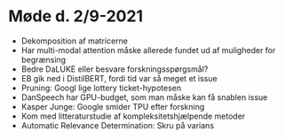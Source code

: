# Møde d. 2/9-2021

- Dekomposition af matricerne
- Har multi-modal attention måske allerede fundet ud af muligheder for begrænsing
- Bedre DaLUKE eller besvare forskningsspørgsmål?
- EB gik ned i DistilBERT, fordi tid var så meget et issue
- Pruning: Googl lige lottery ticket-hypotesen
- DanSpeech har GPU-budget, som man måske kan få snablen issue
- Kasper Junge: Google smider TPU efter forskning
- Kom med litteraturstudie af kompleksitetshjælpende metoder
- Automatic Relevance Determination: Skru på varians 
